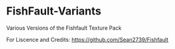 # FishFault-Variants
Various Versions of the Fishfault Texture Pack

For Liscence and Credits: https://github.com/Sean2739/Fishfault
